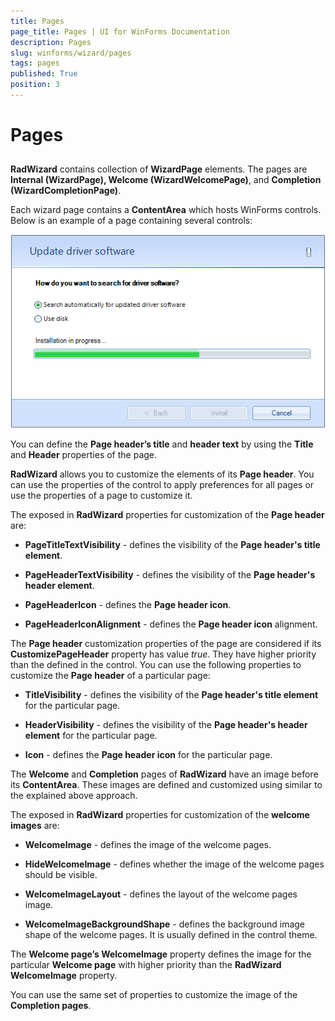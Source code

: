 ```yaml
---
title: Pages
page_title: Pages | UI for WinForms Documentation
description: Pages
slug: winforms/wizard/pages
tags: pages
published: True
position: 3
---
```


# Pages

## 

__RadWizard__ contains collection of __WizardPage__ elements. The pages are __Internal (WizardPage), Welcome (WizardWelcomePage)__, and __Completion (WizardCompletionPage)__.
        

Each wizard page contains a __ContentArea__ which hosts WinForms controls. Below is an example of a page containing several controls:

![wizard-pages 001](images/wizard-pages001.png)

You can define the __Page header’s title__ and __header text__ by using the __Title__ and __Header__ properties of the page.
		

__RadWizard__ allows you to customize the elements of its __Page header__. You can use the properties of the control to apply preferences for all pages or use the properties of a page to customize it.
		

The exposed in __RadWizard__ properties for customization of the __Page header__ are:

* __PageTitleTextVisibility__ - defines the visibility of the __Page header's title element__.
			  

* __PageHeaderTextVisibility__ - defines the visibility of the __Page header's header element__.
			  

* __PageHeaderIcon__ - defines the __Page header icon__.
			  

* __PageHeaderIconAlignment__ - defines the __Page header icon__ alignment.
			  

The __Page header__ customization properties of the page are considered if its __CustomizePageHeader__ property has value *true*.  They have higher priority than the defined in the control. You can use the following properties to customize the __Page header__ of a particular page:

* __TitleVisibility__ - defines the visibility of the __Page header's title element__ for the particular page.

* __HeaderVisibility__ - defines the visibility of the __Page header's header element__ for the particular page.

* __Icon__ - defines the __Page header icon__ for the particular page.

The __Welcome__ and __Completion__ pages of __RadWizard__ have an image before its __ContentArea__. These images are defined and customized using similar to the explained above approach.

The exposed in __RadWizard__ properties for customization of the __welcome images__ are:

* __WelcomeImage__ - defines the image of the welcome pages.

* __HideWelcomeImage__ - defines whether the image of the welcome pages should be visible.

* __WelcomeImageLayout__ - defines the layout of the welcome pages image.

* __WelcomeImageBackgroundShape__ - defines the background image shape of the welcome pages. It is usually defined in the control theme.

The __Welcome page’s WelcomeImage__ property defines the image for the particular __Welcome page__ with higher priority than the __RadWizard WelcomeImage__ property.

You can use the same set of properties to customize the image of the __Completion pages__.
        

